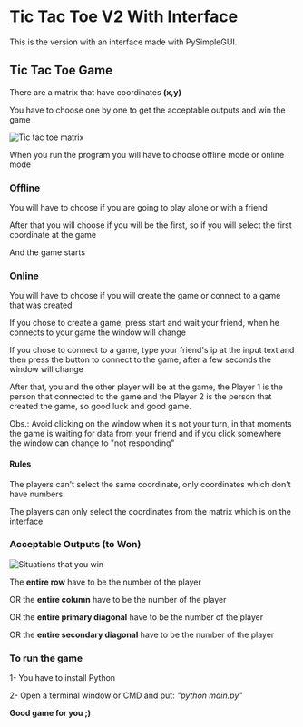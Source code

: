 # Tic Tac Toe V2 With Interface
This is the version with an interface made with PySimpleGUI.

## Tic Tac Toe Game

There are a matrix that have coordinates **(x,y)**

You have to choose one by one to get the acceptable outputs and win the game

![Tic tac toe matrix](https://geneticaebioquimica.files.wordpress.com/2016/06/ohe9qqo.png?w=676)

When you run the program you will have to choose offline mode or online mode

### Offline
You will have to choose if you are going to play alone or with a friend

After that you will choose if you will be the first, so if you will select the first coordinate at the game

And the game starts

### Online
You will have to choose if you will create the game or connect to a game that was created

If you chose to create a game, press start and wait your friend, when he connects to your game the window will change

If you chose to connect to a game, type your friend's ip at the input text and then press the button to connect to the game, after a few seconds the window will change

After that, you and the other player will be at the game, the Player 1 is the person that connected to the game and the Player 2 is the person that created the game, so good luck and good game.

Obs.: Avoid clicking on the window when it's not your turn, in that moments the game is waiting for data from your friend and if you click somewhere the window can change to "not responding"

#### Rules
The players can't select the same coordinate, only coordinates which don't have numbers

The players can only select the coordinates from the matrix which is on the interface 

### Acceptable Outputs (to Won)

![Situations that you win](https://upload.wikimedia.org/wikipedia/commons/thumb/0/05/Jdv.png/180px-Jdv.png)

The **entire row** have to be the number of the player 

OR the **entire column** have to be the number of the player

OR the **entire primary diagonal** have to be the number of the player

OR the **entire secondary diagonal** have to be the number of the player

### To run the game
1- You have to install Python

2- Open a terminal window or CMD and put: _"python main.py"_

**Good game for you ;)**